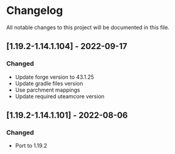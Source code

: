 # Changelog
All notable changes to this project will be documented in this file.

## [1.19.2-1.14.1.104] - 2022-09-17
### Changed
 - Update forge version to 43.1.25
 - Update gradle files version
 - Use parchment mappings
 - Update required uteamcore version

## [1.19.2-1.14.1.101] - 2022-08-06
### Changed
 - Port to 1.19.2